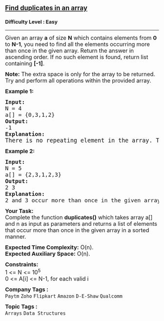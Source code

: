 <h2><a href="https://practice.geeksforgeeks.org/problems/find-duplicates-in-an-array/1?page=1&sortBy=submissions">Find duplicates in an array</a></h2><h3>Difficulty Level : Easy</h3><hr><div class="problems_problem_content__Xm_eO" speechify-initial-font-family="Nunito" speechify-initial-font-size="16px"><p speechify-initial-font-family="Nunito" speechify-initial-font-size="15px"><span style="font-size: 18px;" speechify-initial-font-family="Nunito" speechify-initial-font-size="15px">Given an array <strong speechify-initial-font-family="&quot;Source Sans 3&quot;" speechify-initial-font-size="15px">a</strong> of size <strong speechify-initial-font-family="&quot;Source Sans 3&quot;" speechify-initial-font-size="15px">N</strong> which contains elements from <strong speechify-initial-font-family="&quot;Source Sans 3&quot;" speechify-initial-font-size="15px">0</strong> to <strong speechify-initial-font-family="&quot;Source Sans 3&quot;" speechify-initial-font-size="15px">N-1</strong>, you need to find all the elements occurring more than once in the given array. Return the answer in ascending order.&nbsp;</span><span style="font-size: 18px;" speechify-initial-font-family="Nunito" speechify-initial-font-size="15px">If no such element is found, return list containing <strong speechify-initial-font-family="&quot;Source Sans 3&quot;" speechify-initial-font-size="15px">[-1]</strong>.&nbsp;</span></p>
<p speechify-initial-font-family="Nunito" speechify-initial-font-size="15px"><span style="font-size: 18px;" speechify-initial-font-family="Nunito" speechify-initial-font-size="15px"><strong speechify-initial-font-family="&quot;Source Sans 3&quot;" speechify-initial-font-size="15px">Note:</strong> The extra space is only for the array to be returned. Try and perform all operations within the provided array.&nbsp;</span></p>
<p speechify-initial-font-family="Nunito" speechify-initial-font-size="15px"><span style="font-size: 18px;" speechify-initial-font-family="Nunito" speechify-initial-font-size="15px"><strong speechify-initial-font-family="&quot;Source Sans 3&quot;" speechify-initial-font-size="15px">Example 1:</strong></span></p>
<pre speechify-initial-font-family="Nunito" speechify-initial-font-size="15px"><span style="font-size: 18px;" speechify-initial-font-family="Nunito" speechify-initial-font-size="15px"><strong speechify-initial-font-family="&quot;Source Sans 3&quot;" speechify-initial-font-size="15px">Input:
</strong>N = 4
a[] = {0,3,1,2}
<strong speechify-initial-font-family="&quot;Source Sans 3&quot;" speechify-initial-font-size="15px">Output: <br speechify-initial-font-family="Nunito" speechify-initial-font-size="15px"></strong>-1<strong speechify-initial-font-family="&quot;Source Sans 3&quot;" speechify-initial-font-size="15px">
Explanation: <br speechify-initial-font-family="Nunito" speechify-initial-font-size="15px"></strong></span><span style="font-size: 14pt;" speechify-initial-font-family="Nunito" speechify-initial-font-size="15px">There is no repeating element in the array. </span><span style="box-sizing: inherit; font-size: 14pt;" speechify-initial-font-family="Nunito" speechify-initial-font-size="15px">Therefore output is -1.</span></pre>
<p speechify-initial-font-family="Nunito" speechify-initial-font-size="15px"><span style="font-size: 18px;" speechify-initial-font-family="Nunito" speechify-initial-font-size="15px"><strong speechify-initial-font-family="&quot;Source Sans 3&quot;" speechify-initial-font-size="15px">Example 2:</strong></span></p>
<pre speechify-initial-font-family="Nunito" speechify-initial-font-size="15px"><span style="font-size: 18px;" speechify-initial-font-family="Nunito" speechify-initial-font-size="15px"><strong speechify-initial-font-family="&quot;Source Sans 3&quot;" speechify-initial-font-size="15px">Input:
</strong>N = 5
a[] = {2,3,1,2,3}
<strong speechify-initial-font-family="&quot;Source Sans 3&quot;" speechify-initial-font-size="15px">Output: <br speechify-initial-font-family="Nunito" speechify-initial-font-size="15px"></strong>2 3&nbsp;<strong speechify-initial-font-family="&quot;Source Sans 3&quot;" speechify-initial-font-size="15px">
Explanation: <br speechify-initial-font-family="Nunito" speechify-initial-font-size="15px"></strong>2 and 3 occur more than once in the given array.</span></pre>
<p speechify-initial-font-family="Nunito" speechify-initial-font-size="15px"><span style="font-size: 18px;" speechify-initial-font-family="Nunito" speechify-initial-font-size="15px"><strong speechify-initial-font-family="&quot;Source Sans 3&quot;" speechify-initial-font-size="15px">Your Task:</strong><br speechify-initial-font-family="Nunito" speechify-initial-font-size="15px">Complete the function <strong speechify-initial-font-family="&quot;Source Sans 3&quot;" speechify-initial-font-size="15px">duplicates()</strong> which takes array a[] and n as input as parameters and returns a list of elements that occur more than once in the given array in a sorted manner.&nbsp;</span></p>
<p speechify-initial-font-family="Nunito" speechify-initial-font-size="15px"><span style="font-size: 18px;" speechify-initial-font-family="Nunito" speechify-initial-font-size="15px"><strong speechify-initial-font-family="&quot;Source Sans 3&quot;" speechify-initial-font-size="15px">Expected Time Complexity:</strong> O(n).<br speechify-initial-font-family="Nunito" speechify-initial-font-size="15px"><strong speechify-initial-font-family="&quot;Source Sans 3&quot;" speechify-initial-font-size="15px">Expected Auxiliary Space:</strong> O(n).</span></p>
<p speechify-initial-font-family="Nunito" speechify-initial-font-size="15px"><span style="font-size: 18px;" speechify-initial-font-family="Nunito" speechify-initial-font-size="15px"><strong speechify-initial-font-family="&quot;Source Sans 3&quot;" speechify-initial-font-size="15px">Constraints:</strong><br speechify-initial-font-family="Nunito" speechify-initial-font-size="15px">1 &lt;= N &lt;= 10<sup speechify-initial-font-family="Nunito" speechify-initial-font-size="15px">5</sup><br speechify-initial-font-family="Nunito" speechify-initial-font-size="15px">0 &lt;= A[i] &lt;= N-1, for each valid i</span></p></div><p><span style=font-size:18px><strong>Company Tags : </strong><br><code>Paytm</code>&nbsp;<code>Zoho</code>&nbsp;<code>Flipkart</code>&nbsp;<code>Amazon</code>&nbsp;<code>D-E-Shaw</code>&nbsp;<code>Qualcomm</code>&nbsp;<br><p><span style=font-size:18px><strong>Topic Tags : </strong><br><code>Arrays</code>&nbsp;<code>Data Structures</code>&nbsp;
